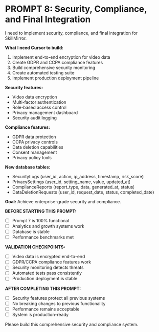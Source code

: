 # PROMPT 8: Security, Compliance, and Final Integration

I need to implement security, compliance, and final integration for SkillMirror.

**What I need Cursor to build:**
1. Implement end-to-end encryption for video data
2. Create GDPR and CCPA compliance features
3. Build comprehensive security monitoring
4. Create automated testing suite
5. Implement production deployment pipeline

**Security features:**
- Video data encryption
- Multi-factor authentication
- Role-based access control
- Privacy management dashboard
- Security audit logging

**Compliance features:**
- GDPR data protection
- CCPA privacy controls
- Data deletion capabilities
- Consent management
- Privacy policy tools

**New database tables:**
- SecurityLogs (user_id, action, ip_address, timestamp, risk_score)
- PrivacySettings (user_id, setting_name, value, updated_at)
- ComplianceReports (report_type, data, generated_at, status)
- DataDeletionRequests (user_id, request_date, status, completed_date)

**Goal:** Achieve enterprise-grade security and compliance.

**BEFORE STARTING THIS PROMPT:**
- [ ] Prompt 7 is 100% functional
- [ ] Analytics and growth systems work
- [ ] Database is stable
- [ ] Performance benchmarks met

**VALIDATION CHECKPOINTS:**
- [ ] Video data is encrypted end-to-end
- [ ] GDPR/CCPA compliance features work
- [ ] Security monitoring detects threats
- [ ] Automated tests pass consistently
- [ ] Production deployment is stable

**AFTER COMPLETING THIS PROMPT:**
- [ ] Security features protect all previous systems
- [ ] No breaking changes to previous functionality
- [ ] Performance remains acceptable
- [ ] System is production-ready

Please build this comprehensive security and compliance system.